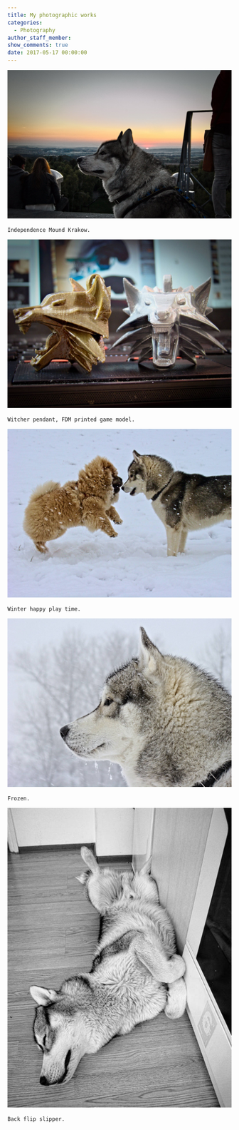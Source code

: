 ```yaml
---
title: My photographic works
categories:
  - Photography
author_staff_member:
show_comments: true
date: 2017-05-17 00:00:00
---
```



![](/uploads/versions/12119922-10203673930128146-1839135821827577388-o---x----2048-1355x---.jpg)

```
Independence Mound Krakow.
```

![](/uploads/versions/11088356-10202708079222477-2160229429342558512-o---x----2048-1536x---.jpg)

```
Witcher pendant, FDM printed game model.
```

![](/uploads/versions/10847265-10202394214016043-7482362733998165948-o---x----2048-1536x---.jpg)

```
​Winter happy play time.
```

![](/uploads/versions/10955212-10202394152734511-8278134140698258296-o---x----2048-1536x---.jpg)

```
​Frozen.
```

![](/uploads/versions/10001470-10200869421377180-837441704-n---x----526-701x---.jpg)

```
​Back flip slipper.
```

&nbsp;